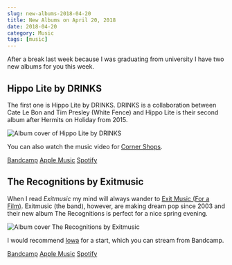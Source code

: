 ```yaml
---
slug: new-albums-2018-04-20
title: New Albums on April 20, 2018
date: 2018-04-20
category: Music
tags: [music]
---
```


After a break last week because I was graduating from university I have two new albums for you this week.

## Hippo Lite by DRINKS

The first one is Hippo Lite by DRINKS. DRINKS is a collaboration between Cate Le Bon and Tim Presley (White Fence) and Hippo Lite is their second album after Hermits on Holiday from 2015.

![Album cover of Hippo Lite by DRINKS](drinks-hippo-lite.jpg)

You can also watch the music video for [Corner Shops](https://www.youtube.com/watch?v=V87KEg_J3hg).

[Bandcamp](https://drinks.bandcamp.com/album/hippo-lite)
[Apple Music](https://itunes.apple.com/at/album/hippo-lite/1347967254?l=en)
[Spotify](https://open.spotify.com/album/6V9c46US2xiiS6iFmnj7WV)

## The Recognitions by Exitmusic

When I read _Exitmusic_ my mind will always wander to [Exit Music (For a Film)](https://open.spotify.com/track/4Na0siMtWOW9pJoWJ1Ponv). Exitmusic (the band), however, are making dream pop since 2003 and their new album The Recognitions is perfect for a nice spring evening.

![Album cover The Recognitions by Exitmusic](exitmusic-the-recognitions.jpg)

I would recommend [Iowa](https://exitmusic.bandcamp.com/track/iowa) for a start, which you can stream from Bandcamp.

[Bandcamp](https://exitmusic.bandcamp.com/album/the-recognitions)
[Apple Music](https://itunes.apple.com/at/album/the-recognitions/1342808966?l=en)
[Spotify](https://open.spotify.com/album/6IfJrQ9KPPez2yZAoTNGgT)
